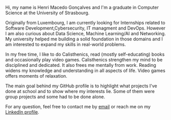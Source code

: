 Hi, my name is Henri Macedo Gonçalves and I'm a graduate in Computer Science at the University of Strasbourg.

Originally from Luxembourg, I am currently looking for Internships related to Software Development,Cybersecurity, IT managment and DevOps. However I am also curious about Data Science, Machine Learning/AI and Networking.
My university helped me building a solid foundation in those domains and I am interested to expand my skills in real-world problems.

In my free time, I like to do Calisthenics, read (mostly self-educating) books and occasionally play video games.
Calisthenics strengthen my mind to be disciplined and dedicated. It also frees me mentally from work. Reading widens my knowledge and understanding in all aspects of life.
Video games offers moments of relaxation.

The main goal behind my GitHub profile is to highlight what projects I've done at school and to show where my interests lie.
Some of them were group projects and some had to be done alone.

For any question, feel free to contact me by [email](mailto:henri.macedogoncalves@gmail.com) or reach me on my [LinkedIn profile](https://www.linkedin.com/in/henri-macedo-gon%C3%A7alves-182449264/).
